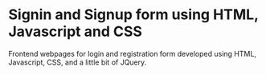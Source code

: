 # Signin and Signup form using HTML, Javascript and CSS
Frontend webpages for login and registration form developed using HTML, Javascript, CSS, and a little bit of JQuery.
